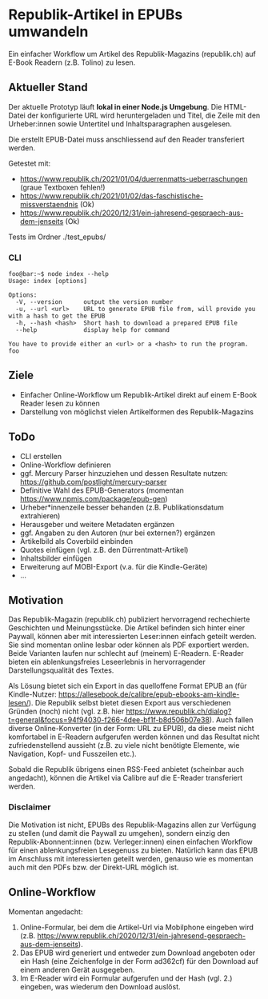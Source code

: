 # Republik-Artikel in EPUBs umwandeln

Ein einfacher Workflow um Artikel des Republik-Magazins (republik.ch) auf E-Book Readern (z.B. Tolino) zu lesen.


## Aktueller Stand

Der aktuelle Prototyp läuft **lokal in einer Node.js Umgebung**. Die HTML-Datei der konfigurierte URL wird heruntergeladen und Titel, die Zeile mit den Urheber:innen sowie Untertitel und Inhaltsparagraphen ausgelesen.

Die erstellt EPUB-Datei muss anschliessend auf den Reader transferiert werden.

Getestet mit:
- https://www.republik.ch/2021/01/04/duerrenmatts-ueberraschungen (graue Textboxen fehlen!)
- https://www.republik.ch/2021/01/02/das-faschistische-missverstaendnis (Ok)
- https://www.republik.ch/2020/12/31/ein-jahresend-gespraech-aus-dem-jenseits (Ok)

Tests im Ordner ./test_epubs/

### CLI

```console
foo@bar:~$ node index --help
Usage: index [options]

Options:
  -V, --version      output the version number
  -u, --url <url>    URL to generate EPUB file from, will provide you with a hash to get the EPUB
  -h, --hash <hash>  Short hash to download a prepared EPUB file
  --help             display help for command

You have to provide either an <url> or a <hash> to run the program.
foo
```

## Ziele

- Einfacher Online-Workflow um Republik-Artikel direkt auf einem E-Book Reader lesen zu können
- Darstellung von möglichst vielen Artikelformen des Republik-Magazins


## ToDo

- CLI erstellen
- Online-Workflow definieren
- ggf. Mercury Parser hinzuziehen und dessen Resultate nutzen: https://github.com/postlight/mercury-parser
- Definitive Wahl des EPUB-Generators (momentan https://www.npmjs.com/package/epub-gen)
- Urheber*innenzeile besser behanden (z.B. Publikationsdatum extrahieren)
- Herausgeber und weitere Metadaten ergänzen
- ggf. Angaben zu den Autoren (nur bei externen?) ergänzen
- Artikelbild als Coverbild einbinden
- Quotes einfügen (vgl. z.B. den Dürrentmatt-Artikel)
- Inhaltsbilder einfügen
- Erweiterung auf MOBI-Export (v.a. für die Kindle-Geräte)
- ...

## Motivation

Das Republik-Magazin (republik.ch) publiziert hervorragend rechechierte Geschichten und Meinungsstücke. Die Artikel befinden sich hinter einer Paywall, können aber mit interessierten Leser:innen einfach geteilt werden. Sie sind momentan online lesbar oder können als PDF exportiert werden. Beide Varianten laufen nur schlecht auf (meinem) E-Readern. E-Reader bieten ein ablenkungsfreies Leseerlebnis in hervorragender Darstellungsqualität des Textes.

Als Lösung bietet sich ein Export in das quelloffene Format EPUB an (für Kindle-Nutzer: https://allesebook.de/calibre/epub-ebooks-am-kindle-lesen/). Die Republik selbst bietet diesen Export aus verschiedenen Gründen (noch) nicht (vgl. z.B. hier https://www.republik.ch/dialog?t=general&focus=94f94030-f266-4dee-bf1f-b8d506b07e38). Auch fallen diverse Online-Konverter (in der Form: URL zu EPUB), da diese meist nicht komfortabel in E-Readern aufgerufen werden können und das Resultat nicht zufriedenstellend aussieht (z.B. zu viele nicht benötigte Elemente, wie Navigation, Kopf- und Fusszeilen etc.).

Sobald die Republik übrigens einen RSS-Feed anbietet (scheinbar auch angedacht), können die Artikel via Calibre auf die E-Reader transferiert werden.

### Disclaimer

Die Motivation ist nicht, EPUBs des Republik-Magazins allen zur Verfügung zu stellen (und damit die Paywall zu umgehen), sondern einzig den Republik-Abonnent:innen (bzw. Verleger:innen) einen einfachen Workflow für einen ablenkungsfreien Lesegenuss zu bieten. Natürlich kann das EPUB im Anschluss mit interessierten geteilt werden, genauso wie es momentan auch mit den PDFs bzw. der Direkt-URL möglich ist.


## Online-Workflow

Momentan angedacht:

1. Online-Formular, bei dem die Artikel-Url via Mobilphone eingeben wird (z.B. https://www.republik.ch/2020/12/31/ein-jahresend-gespraech-aus-dem-jenseits).
2. Das EPUB wird generiert und entweder zum Download angeboten oder ein Hash (eine Zeichenfolge in der Form ad362cf) für den Download auf einem anderen Gerät ausgegeben.
3. Im E-Reader wird ein Formular aufgerufen und der Hash (vgl. 2.) eingeben, was wiederum den Download auslöst.
